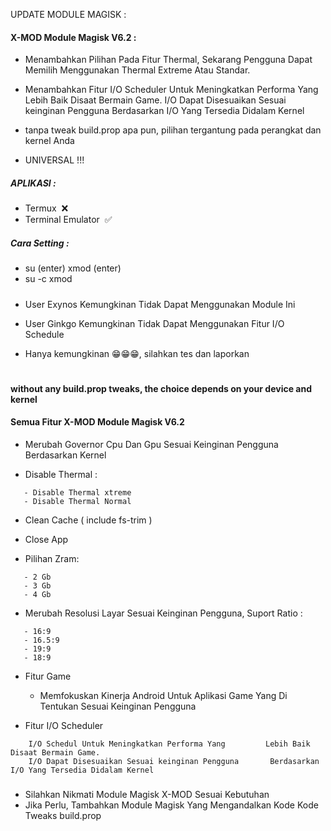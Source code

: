 UPDATE MODULE MAGISK :

#### X-MOD Module Magisk V6.2 :

* Menambahkan Pilihan Pada Fitur Thermal, Sekarang Pengguna Dapat Memilih Menggunakan Thermal Extreme Atau Standar.

* Menambahkan Fitur I/O Scheduler Untuk Meningkatkan Performa Yang Lebih Baik Disaat Bermain Game.
I/O Dapat Disesuaikan Sesuai keinginan Pengguna Berdasarkan I/O Yang Tersedia Didalam Kernel

* tanpa tweak build.prop apa pun, pilihan tergantung pada perangkat dan kernel Anda

* UNIVERSAL !!!

##### APLIKASI :

* Termux  ❌
* Terminal Emulator  ✅

##### Cara Setting :

* su (enter) xmod (enter)
* su -c xmod

#####

* User Exynos Kemungkinan Tidak Dapat Menggunakan Module Ini
* User Ginkgo Kemungkinan Tidak Dapat Menggunakan Fitur I/O Schedule

* Hanya kemungkinan 😁😁😁, silahkan tes dan laporkan

#

#### without any build.prop tweaks, the choice depends on your device and kernel

#### Semua Fitur X-MOD Module Magisk V6.2

* Merubah Governor Cpu Dan Gpu Sesuai Keinginan Pengguna Berdasarkan Kernel

* Disable Thermal :
```
   - Disable Thermal xtreme
   - Disable Thermal Normal
```

* Clean Cache ( include fs-trim )

* Close App 

* Pilihan Zram:
```
   - 2 Gb
   - 3 Gb
   - 4 Gb
```
* Merubah Resolusi Layar Sesuai Keinginan Pengguna, Suport Ratio :
```
   - 16:9
   - 16.5:9
   - 19:9
   - 18:9
```
* Fitur Game
   - Memfokuskan Kinerja Android Untuk Aplikasi Game Yang Di Tentukan Sesuai Keinginan Pengguna 

* Fitur I/O Scheduler 
```
    I/O Schedul Untuk Meningkatkan Performa Yang         Lebih Baik Disaat Bermain Game.
    I/O Dapat Disesuaikan Sesuai keinginan Pengguna       Berdasarkan I/O Yang Tersedia Didalam Kernel
```
#####

* Silahkan Nikmati Module Magisk X-MOD Sesuai Kebutuhan 
 * Jika Perlu, Tambahkan Module Magisk Yang Mengandalkan Kode Kode  Tweaks build.prop
